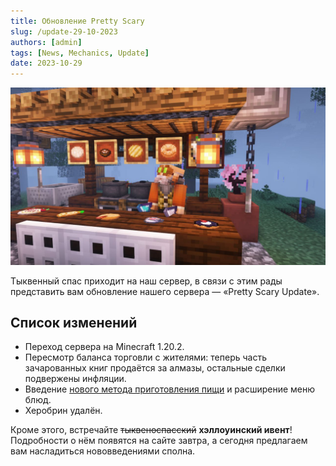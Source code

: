 ```yaml
---
title: Обновление Pretty Scary
slug: /update-29-10-2023
authors: [admin]
tags: [News, Mechanics, Update]
date: 2023-10-29
---
```


![Gottor и новая еда](./img/gottor-i-novaya-eda.jpg)

Тыквенный спас приходит на наш сервер, в связи с этим рады представить вам обновление нашего сервера — «Pretty Scary Update».

<!-- truncate -->

## Список изменений

- Переход сервера на Minecraft 1.20.2.
- Пересмотр баланса торговли с жителями: теперь часть зачарованных книг продаётся за алмазы, остальные сделки подвержены инфляции.
- Введение [нового метода приготовления пищи](/docs/mechanics/joshs-more-foods) и расширение меню блюд.
- Херобрин удалён.

Кроме этого, встречайте ~~тыквеноспасский~~ **хэллоуинский ивент**! Подробности о нём появятся на сайте завтра, а сегодня предлагаем вам насладиться нововведениями сполна.
